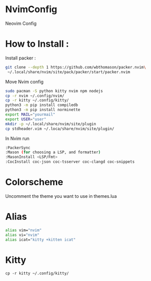 # NvimConfig
Neovim Config

# How to Install :

Install packer : 

```sh
git clone --depth 1 https://github.com/wbthomason/packer.nvim\
 ~/.local/share/nvim/site/pack/packer/start/packer.nvim
```

Move Nvim config

```sh
sudo pacman -S python kitty nvim npm nodejs
cp -r nvim ~/.config/nvim/
cp -r kitty ~/.config/kitty/
python3 -m pip install compiledb
python3 -m pip install norminette
export MAIL="yourmail"
export USER="user"
mkdir -p ~/.local/share/nvim/site/plugin
cp stdheader.vim ~/.loca/share/nvim/site/plugin/
```

In Nvim run

```sh
:PackerSync
:Mason (for choosing a LSP, and formatter)
:MasonInstall <LSP/Fmt>
:CocInstall coc-json coc-tsserver coc-clangd coc-snippets
```

# Colorscheme

Uncomment the theme you want to use in themes.lua

# Alias

```sh
alias vim="nvim"
alias vi="nvim"
alias icat="kitty +kitten icat"
```

# Kitty

```
cp -r kitty ~/.config/kitty/
```
